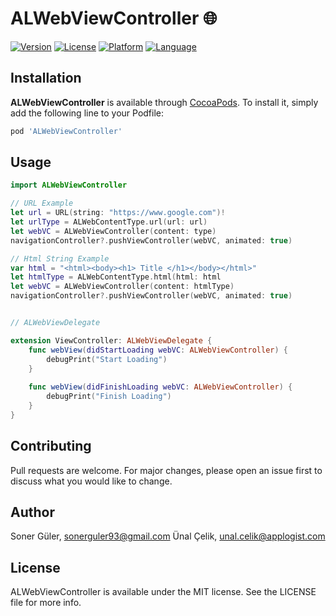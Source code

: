 # ALWebViewController 🌐

[![Version](https://img.shields.io/cocoapods/v/ALWebViewController.svg?style=flat)](https://cocoapods.org/pods/ALWebViewController)
[![License](https://img.shields.io/cocoapods/l/ALWebViewController.svg?style=flat)](https://cocoapods.org/pods/ALWebViewController)
[![Platform](https://img.shields.io/cocoapods/p/ALWebViewController.svg?style=flat)](https://cocoapods.org/pods/ALWebViewController)
[![Language](https://img.shields.io/badge/swift-5-orange.svg)](http://swift.org)


## Installation

**ALWebViewController** is available through [CocoaPods](https://cocoapods.org). To install
it, simply add the following line to your Podfile:

```ruby
pod 'ALWebViewController'
```


## Usage

```swift
import ALWebViewController

// URL Example
let url = URL(string: "https://www.google.com")!
let urlType = ALWebContentType.url(url: url)
let webVC = ALWebViewController(content: type)
navigationController?.pushViewController(webVC, animated: true)

// Html String Example
var html = "<html><body><h1> Title </h1></body></html>"
let htmlType = ALWebContentType.html(html: html
let webVC = ALWebViewController(content: htmlType)
navigationController?.pushViewController(webVC, animated: true)


// ALWebViewDelegate

extension ViewController: ALWebViewDelegate {
    func webView(didStartLoading webVC: ALWebViewController) {
        debugPrint("Start Loading")
    }
    
    func webView(didFinishLoading webVC: ALWebViewController) {
        debugPrint("Finish Loading")
    }
}

```


## Contributing
Pull requests are welcome. For major changes, please open an issue first to discuss what you would like to change.


## Author

Soner Güler, sonerguler93@gmail.com
Ünal Çelik, unal.celik@applogist.com

## License

ALWebViewController is available under the MIT license. See the LICENSE file for more info.
